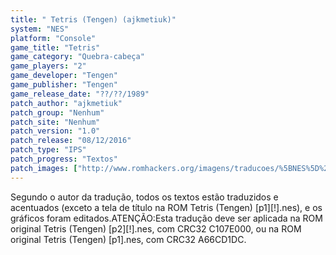 ```yaml
---
title: " Tetris (Tengen) (ajkmetiuk)"
system: "NES"
platform: "Console"
game_title: "Tetris"
game_category: "Quebra-cabeça"
game_players: "2"
game_developer: "Tengen"
game_publisher: "Tengen"
game_release_date: "??/??/1989"
patch_author: "ajkmetiuk"
patch_group: "Nenhum"
patch_site: "Nenhum"
patch_version: "1.0"
patch_release: "08/12/2016"
patch_type: "IPS"
patch_progress: "Textos"
patch_images: ["http://www.romhackers.org/imagens/traducoes/%5BNES%5D%20Tetris%20-%20ajkmetiuk%20-%201.png","http://www.romhackers.org/imagens/traducoes/%5BNES%5D%20Tetris%20-%20ajkmetiuk%20-%202.png","http://www.romhackers.org/imagens/traducoes/%5BNES%5D%20Tetris%20-%20ajkmetiuk%20-%203.png"]
---
```

Segundo o autor da tradução, todos os textos estão traduzidos e acentuados (exceto a tela de título na ROM Tetris (Tengen) [p1][!].nes), e os gráficos foram editados.ATENÇÃO:Esta tradução deve ser aplicada na ROM original Tetris (Tengen) [p2][!].nes, com CRC32 C107E000, ou na ROM original Tetris (Tengen) [p1].nes, com CRC32 A66CD1DC.